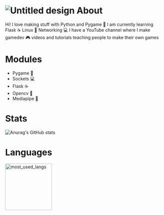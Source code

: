 ![Untitled design](https://user-images.githubusercontent.com/85095943/148770699-8037c490-ed65-48c3-8d1c-dadf63b95ddd.png)
About
==============
Hi! I love making stuff with Python and Pygame 🐍 I am currently learning Flask ☕ Linux 🐧 Networking 💻
I have a YouTube channel where I make gamedev 🎮 videos and tutorials teaching people to make their own games

Modules
==============
- Pygame 🐍
- Sockets 💻
- Flask ☕
- Opencv 🎥
- Mediapipe 👋

Stats
==============
![Anurag's GitHub stats](https://github-readme-stats.vercel.app/api?username=ScriptLineStudios&show_icons=true&theme=blue-green)

Languages
==============
<img src="https://github-readme-stats.vercel.app/api/top-langs/?username=ScriptLineStudios&layout=compact&langs_count=10&bg_color=ffffff00&text_color=718096&hide_border=true" height="150" alt="most_used_langs">
